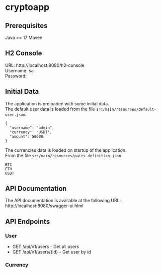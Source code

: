 # cryptoapp


## Prerequisites
Java >= 17 
Maven

## H2 Console
URL: http://localhost:8080/h2-console <br />
Username: sa <br />
Password: 

## Initial Data
The application is preloaded with some initial data.  <br />
The default user data is loaded from the file `src/main/resources/default-user.json`.
```agsl
{
  "username": "admin",
  "currency": "USDT",
  "amount": 50000
}
```
The currencies data is loaded on startup of the application. <br />
From the file `src/main/resources/pairs-definition.json`
```agsl
BTC
ETH
USDT
```

## API Documentation
The API documentation is available at the following URL: http://localhost:8080/swagger-ui.html

## API Endpoints
### User
- GET /api/v1/users - Get all users
- GET /api/v1/users/{id} - Get user by id

### Currency
